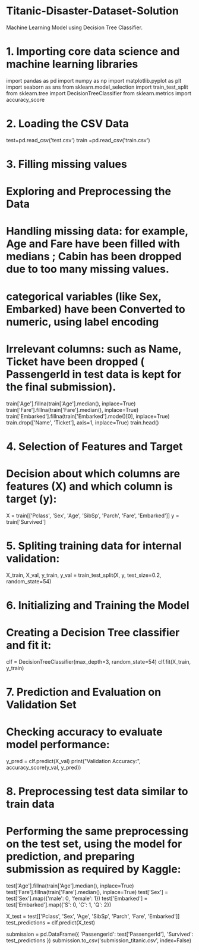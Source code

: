 # Titanic-Disaster-Dataset-Solution
Machine Learning Model using Decision Tree Classifier. 
# 1. Importing core data science and machine learning libraries
import pandas as pd
import numpy as np
import matplotlib.pyplot as plt
import seaborn as sns
from sklearn.model_selection import train_test_split
from sklearn.tree import DecisionTreeClassifier
from sklearn.metrics import accuracy_score

# 2. Loading the CSV Data
test=pd.read_csv('test.csv')
train =pd.read_csv('train.csv')

# 3. Filling missing values
# Exploring and Preprocessing the Data

# Handling missing data: for example, Age and Fare have been filled with medians ; Cabin has been dropped due to too many missing values.

# categorical variables (like Sex, Embarked) have been Converted to numeric, using label encoding

# Irrelevant columns: such as Name, Ticket have been dropped ( PassengerId in test data is kept for the final submission).
train['Age'].fillna(train['Age'].median(), inplace=True)
train['Fare'].fillna(train['Fare'].median(), inplace=True)
train['Embarked'].fillna(train['Embarked'].mode()[0], inplace=True)
train.drop(['Name', 'Ticket'], axis=1, inplace=True)
train.head()

# 4. Selection of Features and Target
# Decision about which columns are features (X) and which column is target (y):
X = train[['Pclass', 'Sex', 'Age', 'SibSp', 'Parch', 'Fare', 'Embarked']]
y = train['Survived']

# 5. Spliting training data for internal validation:
X_train, X_val, y_train, y_val = train_test_split(X, y, test_size=0.2, random_state=54)

# 6. Initializing and Training the Model
# Creating a Decision Tree classifier and fit it:
clf = DecisionTreeClassifier(max_depth=3, random_state=54)
clf.fit(X_train, y_train)

# 7. Prediction and Evaluation on Validation Set
# Checking accuracy to evaluate model performance:

y_pred = clf.predict(X_val)
print("Validation Accuracy:", accuracy_score(y_val, y_pred))

# 8. Preprocessing test data similar to train data
# Performing the same preprocessing on the test set, using the model for prediction, and preparing submission as required by Kaggle:
test['Age'].fillna(train['Age'].median(), inplace=True)
test['Fare'].fillna(train['Fare'].median(), inplace=True)
test['Sex'] = test['Sex'].map({'male': 0, 'female': 1})
test['Embarked'] = test['Embarked'].map({'S': 0, 'C': 1, 'Q': 2})

X_test = test[['Pclass', 'Sex', 'Age', 'SibSp', 'Parch', 'Fare', 'Embarked']]
test_predictions = clf.predict(X_test)

submission = pd.DataFrame({
    'PassengerId': test['PassengerId'],
    'Survived': test_predictions
})
submission.to_csv('submission_titanic.csv', index=False)
